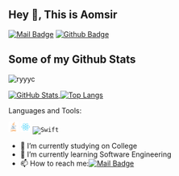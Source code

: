 ## Hey 👋, This is Aomsir

[![Mail Badge](https://img.shields.io/badge/-info@say521.cn-c14438?style=flat&logo=Gmail&logoColor=white&link=mailto:11812109@mail.sustech.edu.cn)](mailto:info@say521.cn) [![Github Badge](https://img.shields.io/badge/-aomsir-grey?style=flat&logo=github&logoColor=white&link=https://github.com/aomsir/)](https://www.github.com/aomsir/)

## Some of my Github Stats

<p align=left> <img src=https://komarev.com/ghpvc/?username=ryyyc alt=ryyyc /> </p>

<a href="https://github.com/aomsir">
  <img align="center" alt="GitHub Stats" src="https://github-readme-stats.vercel.app/api?username=aomsir&show_icons=true&include_all_commits=true" />
</a>
<a href="https://github.com/aomsir">
  <img align="center" alt="Top Langs" src="https://github-readme-stats.vercel.app/api/top-langs/?username=aomsir&layout=compact" />
</a>

Languages and Tools:

<code><img height="20" src="https://raw.githubusercontent.com/github/explore/80688e429a7d4ef2fca1e82350fe8e3517d3494d/topics/java/java.png" alt="Java"></code>
<code><img height="20" src="https://raw.githubusercontent.com/github/explore/80688e429a7d4ef2fca1e82350fe8e3517d3494d/topics/react/react.png" alt="Swift"></code>
<code><img height="20" src="https://raw.githubusercontent.com/github/explore/80688e429a7d4ef2fca1e82350fe8e3517d3494d/topics/golang/golang.png" alt="Swift"></code>






- 🔭 I’m currently studying on College
- 🌱 I’m currently learning Software Engineering
- 📫 How to reach me:[![Mail Badge](https://img.shields.io/badge/-info@say521.cn-c14438?style=flat&logo=Gmail&logoColor=white&link=mailto:info@say521.cn)](mailto:info@say521.cn)
